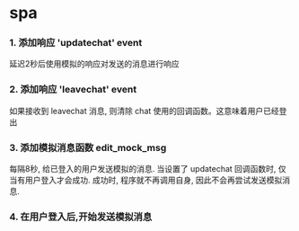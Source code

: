 # spa

### 1.  添加响应 'updatechat' event
延迟2秒后使用模拟的响应对发送的消息进行响应

### 2. 添加响应 'leavechat' event
如果接收到 leavechat 消息, 则清除 chat 使用的回调函数。这意味着用户已经登出

### 3. 添加模拟消息函数 edit_mock_msg
每隔8秒, 给已登入的用户发送模拟的消息. 当设置了 updatechat 回调函数时, 仅当有用户登入才会成功. 
成功时, 程序就不再调用自身, 因此不会再尝试发送模拟消息.

### 4. 在用户登入后,开始发送模拟消息
